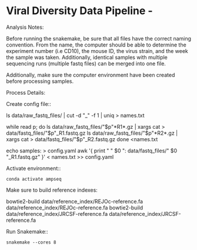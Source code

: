 Viral Diversity Data Pipeline  -
================================================

Analysis Notes:

Before running the snakemake, be sure that all files have the correct naming convention. From the name, the computer should be able to determine the experiment number (i.e CD10), the mouse ID, the virus strain, and the week the sample was taken. Additionally, identical samples with multiple sequencing runs (multiple fastq files) can be merged into one file. 

Additionally, make sure the computer environment have been created before processing samples.

Process Details:

Create config file::
  
  ls data/raw_fastq_files/ | cut -d "_" -f 1 | uniq > names.txt

  while read p; do
    ls data/raw_fastq_files/"$p"*R1*.gz | xargs cat > data/fastq_files/"$p"_R1.fastq.gz
    ls data/raw_fastq_files/"$p"*R2*.gz | xargs cat > data/fastq_files/"$p"_R2.fastq.gz
  done <names.txt
  
  echo samples: > config.yaml
  awk '{ print "    " $0 ": data/fastq_files/" $0 "_R1.fastq.gz" }' < names.txt >> config.yaml
  

Activate environment::

    conda activate ampseq

Make sure to build reference indexes:
  
  bowtie2-build data/reference_index/REJOc-reference.fa data/reference_index/REJOc-reference.fa
  bowtie2-build data/reference_index/JRCSF-reference.fa data/reference_index/JRCSF-reference.fa



Run Snakemake::

    snakemake --cores 8
